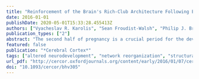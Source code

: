 ```yaml
---
title: "Reinforcement of the Brain's Rich-Club Architecture Following Early Neurodevelopmental Disruption Caused by Very Preterm Birth"
date: 2016-01-01
publishDate: 2020-05-01T15:33:28.455413Z
authors: ["Vyacheslav R. Karolis", "Sean Froudist-Walsh", "Philip J. Brittain", "Jasmin Kroll", "Gareth Ball", "A. David Edwards", "Flavio Dell'Acqua", "Steven C. Williams", "Robin M. Murray", "Chiara Nosarti"]
publication_types: ["2"]
abstract: "The second half of pregnancy is a crucial period for the development of structural brain connectivity, and an abrupt interruption of the typical processes of development during this phase caused by the very preterm birth (textless33 weeks of gestation) is likely to result in long-lasting consequences. We used structural and diffusion imaging data to reconstruct the brain structural connectome in very preterm-born adults. We assessed its rich-club organization and modularity as 2 characteristics reflecting the capacity to support global and local information exchange, respectively. Our results suggest that the establishment of global connectivity patterns is prioritized over peripheral connectivity following early neurodevelopmental disruption. The very preterm brain exhibited a stronger rich-club architecture than the control brain, despite possessing a relative paucity of white matter resources. Using a simulated lesion approach, we also investigated whether putative structural reorganization takes place in the very preterm brain in order to compensate for its anatomical constraints. We found that connections between the basal ganglia and (pre-) motor regions, as well as connections between subcortical regions, assumed an altered role in the structural connectivity of the very preterm brain, and that such alterations had functional implications for information flow, rule learning, and verbal IQ."
featured: false
publication: "*Cerebral Cortex*"
tags: ["altered neurodevelopment", "network reorganization", "structural connectome", "very preterm birth"]
url_pdf: "http://cercor.oxfordjournals.org/content/early/2016/01/07/cercor.bhv305"
doi: "10.1093/cercor/bhv305"
---
```



